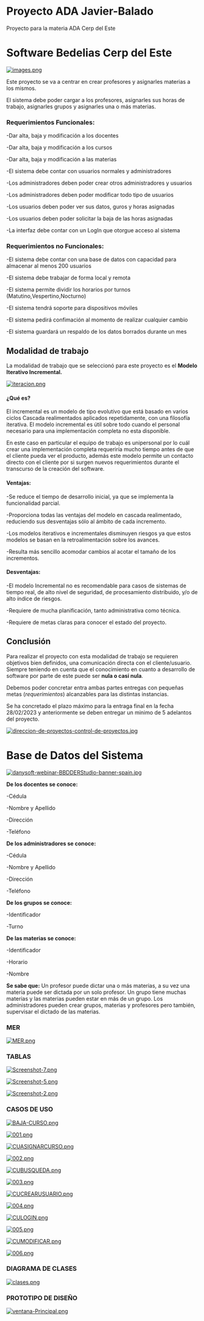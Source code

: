 # Proyecto ADA Javier-Balado
Proyecto para la materia ADA Cerp del Este

# Software Bedelias Cerp del Este
[![images.png](https://i.postimg.cc/q70r0tkR/images.png)](https://postimg.cc/v4PktZxF)


Este proyecto se va a centrar en crear profesores y asignarles materias a los mismos.

El sistema debe poder cargar a los profesores, asignarles sus horas de trabajo, asignarles grupos y asignarles una o más materias.

### Requerimientos Funcionales:

  -Dar alta, baja y modificación a los docentes
  
  -Dar alta, baja y modificación a los cursos
  
  -Dar alta, baja y modificación a las materias
  
  -El sistema debe contar con usuarios normales y administradores
  
  -Los administradores deben poder crear otros administradores y usuarios
  
  -Los administradores deben poder modificar todo tipo de usuarios
  
  -Los usuarios deben poder ver sus datos, guros y horas asignadas
  
  -Los usuarios deben poder solicitar la baja de las horas asignadas
  
  -La interfaz debe contar con un LogIn que otorgue acceso al sistema
  
  
### Requerimientos no Funcionales:

  -El sistema debe contar con una base de datos con capacidad para almacenar al menos 200 usuarios
  
  -El sistema debe trabajar de forma local y remota
  
  -El sistema permite dividir los horarios por turnos (Matutino,Vespertino,Nocturno)
  
  -El sistema tendrá soporte para dispositivos móviles
  
  -El sistema pedirá confimación al momento de realizar cualquier cambio
  
  -El sistema guardará un respaldo de los datos borrados durante un mes
  
  
  ## Modalidad de trabajo
  
  La modalidad de trabajo que se seleccionó para este proyecto es el **Modelo Iterativo Incremental.**
  
  [![iteracion.png](https://i.postimg.cc/Y28TLntt/iteracion.png)](https://postimg.cc/kD6TkyVH)
  
  #### ¿Qué es?
  
El incremental es un modelo de tipo evolutivo que está basado en
varios ciclos Cascada realimentados aplicados repetidamente, con
una filosofía iterativa.
El modelo incremental es útil sobre todo cuando el personal
necesario para una implementación completa no esta disponible.

En este caso en particular el equipo de trabajo es unipersonal por lo cuál crear una implementación completa requeriría mucho tiempo
antes de que el cliente pueda ver el producto, además este modelo permite un contacto directo con el cliente por si surgen nuevos requerimientos
durante el transcurso de la creación del software.

#### Ventajas:

-Se reduce el tiempo de desarrollo inicial, ya que se implementa la funcionalidad parcial.


-Proporciona todas las ventajas del modelo en cascada realimentado, reduciendo sus desventajas sólo al ámbito de cada incremento.

-Los modelos iterativos e incrementales disminuyen riesgos ya
que estos modelos se basan en la retroalimentación sobre los
avances.


-Resulta más sencillo acomodar cambios al acotar el tamaño
de los incrementos.

#### Desventajas:

-El modelo Incremental no es recomendable para
casos de sistemas de tiempo real, de alto nivel de
seguridad, de procesamiento distribuido, y/o de alto
índice de riesgos.

-Requiere de mucha planificación, tanto administrativa
como técnica.

-Requiere de metas claras para conocer el estado del
proyecto.

## Conclusión

Para realizar el proyecto con esta modalidad de trabajo se requieren objetivos bien definidos, una comunicación directa con el cliente/usuario. Siempre teniendo en cuenta que el conocimiento en cuanto a desarrollo de software por parte de este puede ser **nula o casi nula**.

Debemos poder concretar entra ambas partes entregas con pequeñas metas (*requerimientos*) alcanzables para las distintas instancias.

Se ha concretado el plazo máximo para la entraga final en la fecha 28/02/2023 y anteriormente se deben entregar un minimo de 5 adelantos del proyecto.

[![direccion-de-proyectos-control-de-proyectos.jpg](https://i.postimg.cc/Hx7ZvgKg/direccion-de-proyectos-control-de-proyectos.jpg)](https://postimg.cc/JDM5t9M6)


# Base de Datos del Sistema

[![danysoft-webinar-BBDDERStudio-banner-spain.jpg](https://i.postimg.cc/66PbZzHZ/danysoft-webinar-BBDDERStudio-banner-spain.jpg)](https://postimg.cc/MXyY20JZ)

**De los docentes se conoce:**

-Cédula

-Nombre y Apellido

-Dirección

-Teléfono

**De los administradores se conoce:**

-Cédula

-Nombre y Apellido

-Dirección

-Teléfono

**De los grupos se conoce:**

-Identificador

-Turno

**De las materias se conoce:**

-Identificador

-Horario

-Nombre

**Se sabe que:** Un profesor puede dictar una o más materias, a su vez una materia puede ser dictada por un solo profesor. Un grupo tiene muchas materias y las    materias pueden estar en más de un grupo. Los administradores pueden crear grupos, materias y profesores pero también, supervisar el dictado de las materias.

### MER

[![MER.png](https://i.postimg.cc/brwCh875/MER.png)](https://postimg.cc/9RstP3FP)

### TABLAS

[![Screenshot-7.png](https://i.postimg.cc/MpsLXchP/Screenshot-7.png)](https://postimg.cc/w1m2GBxL)

[![Screenshot-5.png](https://i.postimg.cc/qqVbWSFy/Screenshot-5.png)](https://postimg.cc/DJ6PXjnw)

[![Screenshot-2.png](https://i.postimg.cc/v83fJW9N/Screenshot-2.png)](https://postimg.cc/QVKF5KfQ)

### CASOS DE USO

[![BAJA-CURSO.png](https://i.postimg.cc/1Xdt90pG/BAJA-CURSO.png)](https://postimg.cc/T5rG0DN1)

[![001.png](https://i.postimg.cc/LX50zHM9/001.png)](https://postimg.cc/0Mgfv1QF)

[![CUASIGNARCURSO.png](https://i.postimg.cc/TP2pJPYW/CUASIGNARCURSO.png)](https://postimg.cc/pm7W2Rj2)

[![002.png](https://i.postimg.cc/q7gp76vQ/002.png)](https://postimg.cc/ns8yRz7Q)

[![CUBUSQUEDA.png](https://i.postimg.cc/3NjTqgtr/CUBUSQUEDA.png)](https://postimg.cc/H8LRc7GF)

[![003.png](https://i.postimg.cc/pdj1kPGR/003.png)](https://postimg.cc/8F1Hzgg0)

[![CUCREARUSUARIO.png](https://i.postimg.cc/rss1nJVx/CUCREARUSUARIO.png)](https://postimg.cc/p5N5yKnL)

[![004.png](https://i.postimg.cc/tRvt1Lk5/004.png)](https://postimg.cc/BtD1k7dL)

[![CULOGIN.png](https://i.postimg.cc/TPcnTShn/CULOGIN.png)](https://postimg.cc/3ydkBtXw)

[![005.png](https://i.postimg.cc/ZKy3W0Cb/005.png)](https://postimg.cc/qz4gYJsS)

[![CUMODIFICAR.png](https://i.postimg.cc/766JwZFy/CUMODIFICAR.png)](https://postimg.cc/R3kZT4CP)

[![006.png](https://i.postimg.cc/HxV03zs5/006.png)](https://postimg.cc/5YWF2wzN)

### DIAGRAMA DE CLASES

[![clases.png](https://i.postimg.cc/ncksj7nt/clases.png)](https://postimg.cc/GH4364BM)


### PROTOTIPO DE DISEÑO

[![ventana-Principal.png](https://i.postimg.cc/3RnrRTDk/ventana-Principal.png)](https://postimg.cc/8JfgKx4G)
